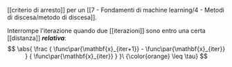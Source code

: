 [[criterio di arresto]] per un [[7 - Fondamenti di machine learning/4 - Metodi di discesa/metodo di discesa]].

Interrompe l'iterazione quando due [[iterazioni]] sono entro una certa [[distanza]] ***relativa***:
$$
\abs{
	\frac
	{ \func\par{\mathbf{x}_{iter+1}} - \func\par{\mathbf{x}_{iter}} }
	{ \func\par{\mathbf{x}_{iter}} }
}\ {\color{orange} \leq \tau}
$$
